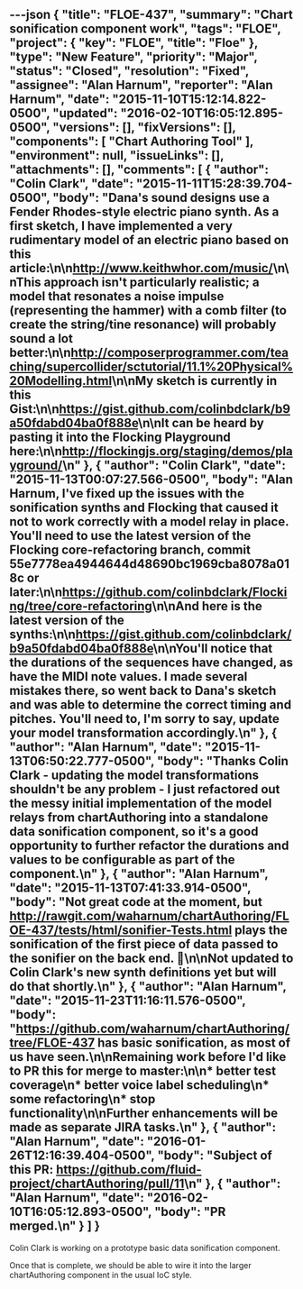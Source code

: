 ---json
{
  "title": "FLOE-437",
  "summary": "Chart sonification component work",
  "tags": "FLOE",
  "project": {
    "key": "FLOE",
    "title": "Floe"
  },
  "type": "New Feature",
  "priority": "Major",
  "status": "Closed",
  "resolution": "Fixed",
  "assignee": "Alan Harnum",
  "reporter": "Alan Harnum",
  "date": "2015-11-10T15:12:14.822-0500",
  "updated": "2016-02-10T16:05:12.895-0500",
  "versions": [],
  "fixVersions": [],
  "components": [
    "Chart Authoring Tool"
  ],
  "environment": null,
  "issueLinks": [],
  "attachments": [],
  "comments": [
    {
      "author": "Colin Clark",
      "date": "2015-11-11T15:28:39.704-0500",
      "body": "Dana's sound designs use a Fender Rhodes-style electric piano synth. As a first sketch, I have implemented a very rudimentary model of an electric piano based on this article:\n\n<http://www.keithwhor.com/music/>\n\nThis approach isn't particularly realistic; a model that resonates a noise impulse (representing the hammer) with a comb filter (to create the string/tine resonance) will probably sound a lot better:\n\n<http://composerprogrammer.com/teaching/supercollider/sctutorial/11.1%20Physical%20Modelling.html>\n\nMy sketch is currently in this Gist:\n\n<https://gist.github.com/colinbdclark/b9a50fdabd04ba0f888e>\n\nIt can be heard by pasting it into the Flocking Playground here:\n\n<http://flockingjs.org/staging/demos/playground/>\n"
    },
    {
      "author": "Colin Clark",
      "date": "2015-11-13T00:07:27.566-0500",
      "body": "Alan Harnum, I've fixed up the issues with the sonification synths and Flocking that caused it not to work correctly with a model relay in place. You'll need to use the latest version of the Flocking core-refactoring branch, commit 55e7778ea4944644d48690bc1969cba8078a018c or later:\n\n<https://github.com/colinbdclark/Flocking/tree/core-refactoring>\n\nAnd here is the latest version of the synths:\n\n<https://gist.github.com/colinbdclark/b9a50fdabd04ba0f888e>\n\nYou'll notice that the durations of the sequences have changed, as have the MIDI note values. I made several mistakes there, so went back to Dana's sketch and was able to determine the correct timing and pitches. You'll need to, I'm sorry to say, update your model transformation accordingly.\n"
    },
    {
      "author": "Alan Harnum",
      "date": "2015-11-13T06:50:22.777-0500",
      "body": "Thanks Colin Clark - updating the model transformations shouldn't be any problem - I just refactored out the messy initial implementation of the model relays from chartAuthoring into a standalone data sonification component, so it's a good opportunity to further refactor the durations and values to be configurable as part of the component.\n"
    },
    {
      "author": "Alan Harnum",
      "date": "2015-11-13T07:41:33.914-0500",
      "body": "Not great code at the moment, but <http://rawgit.com/waharnum/chartAuthoring/FLOE-437/tests/html/sonifier-Tests.html> plays the sonification of the first piece of data passed to the sonifier on the back end. 🙂\n\nNot updated to Colin Clark's new synth definitions yet but will do that shortly.\n"
    },
    {
      "author": "Alan Harnum",
      "date": "2015-11-23T11:16:11.576-0500",
      "body": "<https://github.com/waharnum/chartAuthoring/tree/FLOE-437> has basic sonification, as most of us have seen.\n\nRemaining work before I'd like to PR this for merge to master:\n\n* better test coverage\n* better voice label scheduling\n* some refactoring\n* stop functionality\n\nFurther enhancements will be made as separate JIRA tasks.\n"
    },
    {
      "author": "Alan Harnum",
      "date": "2016-01-26T12:16:39.404-0500",
      "body": "Subject of this PR: <https://github.com/fluid-project/chartAuthoring/pull/11>\n"
    },
    {
      "author": "Alan Harnum",
      "date": "2016-02-10T16:05:12.893-0500",
      "body": "PR merged.\n"
    }
  ]
}
---
Colin Clark is working on a prototype basic data sonification component.

Once that is complete, we should be able to wire it into the larger chartAuthoring component in the usual IoC style.

        